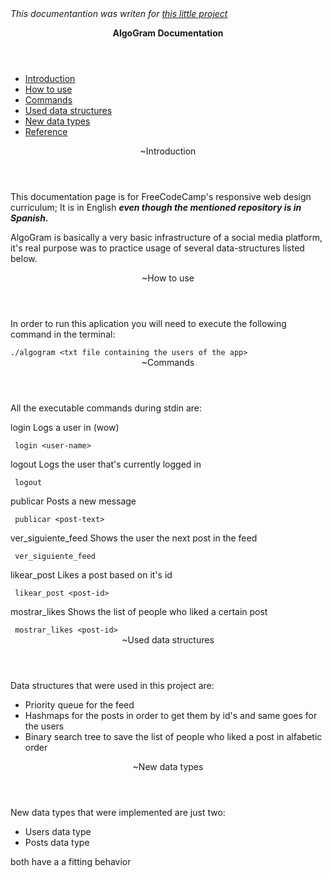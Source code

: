 
<body>
    <i>
            This documentantion was writen for <a href="https://github.com/maxogod/Front-End-Projects" target="_blank">this little project</a>
    </i>
    <p></p>
    <nav id="navbar">
        <header id="navbar-header"><strong>AlgoGram Documentation</strong></header>
        <ul>
            <li>
                <a href="#Introduction" class="nav-link">Introduction</a>
            </li>
            <li>
                <a href="#How_to_use" class="nav-link">How to use</a>
            </li>
            <li>
                <a href="#Commands" class="nav-link">Commands</a>
            </li>
            <li>
                <a href="#Used_data_structures" class="nav-link">Used data structures</a>
            </li>
            <li>
                <a href="#New_data_types" class="nav-link">New data types</a>
            </li>
            <li>
                <a href="#Reference" class="nav-link">Reference</a>
            </li>
        </ul>
    </nav>
    <main id="main-doc">
      <section class="main-section" id="Introduction">
        <header>~Introduction</header>
        <p>
          This documentation page is for FreeCodeCamp's responsive web design
          curriculum; It is in English <strong><i>even though the mentioned repository is
          in Spanish.</i></strong>
        </p>
        <p>
          AlgoGram is basically a very basic infrastructure of a social media
          platform, it's real purpose was to practice usage of several
          data-structures listed below.
        </p>
      </section>
      <section class="main-section" id="How_to_use">
        <header>~How to use</header>
        <p>
          In order to run this aplication you will need to execute the following
          command in the terminal:
        </p>
        <code>./algogram &lt;txt file containing the users of the app&gt;</code>
      </section>
      <section class="main-section" id="Commands">
        <header>~Commands</header>
        <p>All the executable commands during stdin are:</p>
        <p>login Logs a user in (wow)</p>
        <code> login &lt;user-name&gt; </code>
        <p>logout Logs the user that's currently logged in</p>
        <code> logout </code>
        <p>publicar Posts a new message</p>
        <code> publicar &lt;post-text&gt; </code>
        <p>ver_siguiente_feed Shows the user the next post in the feed</p>
        <code> ver_siguiente_feed </code>
        <p>likear_post Likes a post based on it's id</p>
        <code> likear_post &lt;post-id&gt; </code>
        <p>mostrar_likes Shows the list of people who liked a certain post</p>
        <code> mostrar_likes &lt;post-id&gt; </code>
      </section>
      <section class="main-section" id="Used_data_structures">
        <header>~Used data structures</header>
        <p>Data structures that were used in this project are:
            <ul>
                <li>Priority queue for the feed</li>
                <li>Hashmaps for the posts in order to get them by id's and same goes for the users</li>
                <li>Binary search tree to save the list of people who liked a post in alfabetic order</li>
            </ul>
        </p>
      </section>
      <section class="main-section" id="New_data_types">
        <header>~New data types</header>
        <p>New data types that were implemented are just two:
            <ul>
                <li>Users data type</li>
                <li>Posts data type</li>
            </ul>
            both have a a fitting behavior
        </p>
      </section>
    </main>
  </body>
</html>

